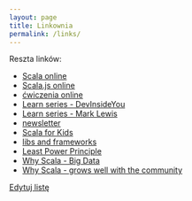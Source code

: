 ```yaml
---
layout: page
title: Linkownia
permalink: /links/
---
```


Reszta linków:
* [Scala online](https://www.tutorialspoint.com/compile_scala_online.php)
* [Scala.js online](https://scalafiddle.io)
* [ćwiczenia online](https://www.scala-exercises.org)
* [Learn series - DevInsideYou](https://www.youtube.com/playlist?list=PLJGDHERh23x-YBJ8LmYU_IGBFflvsKfLu)
* [Learn series - Mark Lewis](https://www.youtube.com/playlist?list=PLLMXbkbDbVt9MIJ9DV4ps-_trOzWtphYO)
* [newsletter](https://scalatimes.com)
* [Scala for Kids](http://www.kogics.net/kojo)
* [libs and frameworks](https://github.com/lauris/awesome-scala)
* [Least Power Principle](http://www.lihaoyi.com/post/StrategicScalaStylePrincipleofLeastPower.html)
* [Why Scala - Big Data](https://mesosphere.com/blog/learn-everything-you-need-to-know-about-scala-and-big-data-in-oakland/)
* [Why Scala - grows well with the community](https://www.youtube.com/watch?v=_ahvzDzKdB0)

<a href="{{ site.github.repository_url }}/tree/master/example3.md">Edytuj listę</a>
